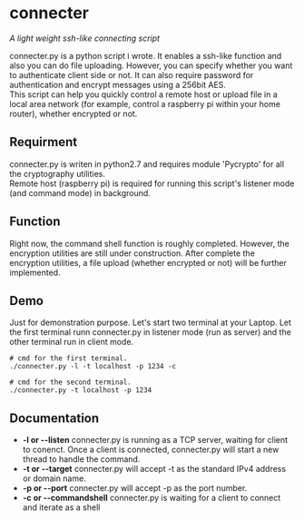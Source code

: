# connecter
_A light weight ssh-like connecting script_

connecter.py is a python script i wrote. It enables a ssh-like function and also you can do file uploading. However, you can specify whether you want to authenticate client side or not. It can also require password for authentication and encrypt messages using a 256bit AES.  
This script can help you quickly control a remote host or upload file in a local area network (for example, control a raspberry pi within your home router), whether encrypted or not.

## Requirment
connecter.py is writen in python2.7 and requires module 'Pycrypto' for all the cryptography utilities.  
Remote host (raspberry pi) is required for running this script's listener mode (and command mode) in background.

## Function
Right now, the command shell function is roughly completed. However, the encryption utilities are still under construction. After complete the encryption utilities, a file upload (whether encrypted or not) will be further implemented.

## Demo
Just for demonstration purpose. Let's start two terminal at your Laptop. Let the first terminal runn connecter.py in listener mode (run as server) and the other terminal run in client mode.

```
# cmd for the first terminal.
./connecter.py -l -t localhost -p 1234 -c

# cmd for the second terminal.
./connecter.py -t localhost -p 1234
```

## Documentation
* **-l or --listen** connecter.py is running as a TCP server, waiting for client to conenct. Once a client is connected, connecter.py will start a new thread to handle the command.
* **-t or --target** connecter.py will accept -t as the standard IPv4 address or domain name.
* **-p or --port** connecter.py will accept -p as the port number.
* **-c or --commandshell**  connecter.py is waiting for a client to connect and iterate as a shell
